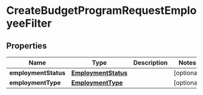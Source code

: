 

# CreateBudgetProgramRequestEmployeeFilter


## Properties

| Name | Type | Description | Notes |
|------------ | ------------- | ------------- | -------------|
|**employmentStatus** | [**EmploymentStatus**](EmploymentStatus.md) |  |  [optional] |
|**employmentType** | [**EmploymentType**](EmploymentType.md) |  |  [optional] |



